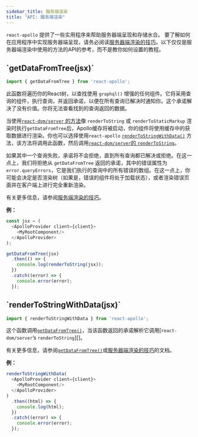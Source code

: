 ```yaml
---
sidebar_title: 服务端渲染
title: "API: 服务端渲染"
---
```


`react-apollo` 提供了一些实用程序来帮助服务器端呈现和存储水合。 要了解如何在应用程序中实现服务器端呈现，请务必阅读[服务器端渲染的技巧](server-side-rendering.html)。以下仅仅是服务器端渲染中使用的方法的API的参考，而不是教你如何设置的教程。


<h2 id="getDataFromTree" title="getDataFromTree">`getDataFromTree(jsx)`</h2>

```js
import { getDataFromTree } from 'react-apollo';
```

此函数将遍历你的React树，以查找使用 `graphql()` 增强的任何组件。它将采用查询的组件，执行查询，并返回承诺，以便在所有查询已解决时通知你。这个承诺解决了没有价值。你将无法查看找到的查询返回的数据。

当使用[`react-dom/server` 的方法][]像 `renderToString` 或 `renderToStaticMarkup` 渲染时执行`getDataFromTree`后，Apollo缓存将被启动，你的组件将使用缓存中的获取数据进行渲染。你也可以选择使用`react-apollo` [`renderToStringWithData()`](#renderToStringWithData) 方法，该方法将调用此函数，然后调用[`react-dom/server`的 `renderToString`][]。

如果其中一个查询失败，承诺将不会拒绝，直到所有查询都已解决或拒绝。在这一点上，我们将拒绝从 `getDataFromTree` 返回的承诺，其中的错误属性为`error.queryErrors`，它是我们执行的查询中的所有错误的数组。在这一点上，你可能会决定是否渲染树（如果是，错误的组件将处于加载状态），或者渲染错误页面并在客户端上进行完全重新渲染。

有关更多信息，请参阅[服务端渲染的技巧](server-side-rendering.html)。

[`react-dom/server` 的方法]: https://facebook.github.io/react/docs/react-dom-server.html
[`react-dom/server`的 `renderToString`]: https://facebook.github.io/react/docs/react-dom-server.html#rendertostring

**例：**

```js
const jsx = (
  <ApolloProvider client={client}>
    <MyRootComponent/>
  </ApolloProvider>
);

getDataFromTree(jsx)
  .then(() => {
    console.log(renderToString(jsx));
  })
  .catch((error) => {
    console.error(error);
  });
```

<h2 id="renderToStringWithData" title="renderToStringWithData">
  `renderToStringWithData(jsx)`
</h2>

```js
import { renderToStringWithData } from 'react-apollo';
```

这个函数调用[`getDataFromTree()`](#getDataFromTree)，当该函数返回的承诺解析它调用[`react-dom/server`’s `renderToString`][]。

有关更多信息，请参阅[`getDataFromTree()`](#getDataFromTree)或[服务器端渲染的技巧](server-side-rendering.html)的文档。

[`react-dom/server` 的 `renderToString`]: https://facebook.github.io/react/docs/react-dom-server.html#rendertostring

**例：**

```js
renderToStringWithData(
  <ApolloProvider client={client}>
    <MyRootComponent/>
  </ApolloProvider>
)
  .then((html) => {
    console.log(html);
  })
  .catch((error) => {
    console.error(error);
  });
```
